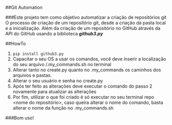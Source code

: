 ##Git Automation

###Este projeto tem como objetivo automatizar a criação de repositórios git
O processo de criação de um repositório git, desde a criação da pasta local e a inicialização.
Além da criação de um repositório no GitHub através da API do GitHub usando a biblioteca ***github3.py***

##HowTo
1. ```` pip install github3.py ````
2. Capacitar o seu OS a usar os comandos, você deve inserir a localização do seu arquivo <caminho>/.my_commands.sh
no terminal
3. Alterar tanto no create.py quanto no .my_commands os caminhos dos arquivos e pastas.
4. Alterar o seu usuário e senha no create.py
5. Após ter feito as alterações deve executar o comando do passo 2 novamente para atualizar as alterações
6. Por fim, utilizar o que foi criado é só executar no seu terminal repo <nome do repositório>, caso queira
alterar o nome do comando, basta alterar o nome da função no .my_commands.sh

###Bom uso!
